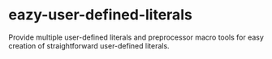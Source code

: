 # eazy-user-defined-literals
Provide multiple user-defined literals and preprocessor macro tools for easy creation of straightforward user-defined literals.
